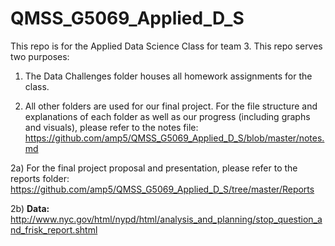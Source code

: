 # QMSS_G5069_Applied_D_S

This repo is for the Applied Data Science Class for team 3.  This repo serves two purposes:

1) The Data Challenges folder houses all homework assignments for the class.

2) All other folders are used for our final project.  For the file structure and explanations of each folder as well as our progress (including graphs and visuals), please refer to the notes file: https://github.com/amp5/QMSS_G5069_Applied_D_S/blob/master/notes.md

2a) For the final project proposal and presentation, please refer to the reports folder: https://github.com/amp5/QMSS_G5069_Applied_D_S/tree/master/Reports

2b) **Data:** http://www.nyc.gov/html/nypd/html/analysis_and_planning/stop_question_and_frisk_report.shtml

